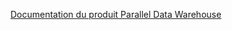   [Documentation du produit Parallel Data Warehouse](https://www.microsoft.com/en-us/download/details.aspx?id=51610)  